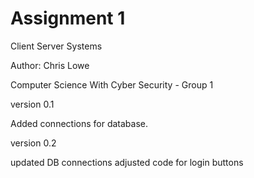 # Assignment 1
Client Server Systems 

Author: Chris Lowe

Computer Science With Cyber Security - Group 1

version 0.1

Added connections for database. 

version 0.2

updated DB connections
adjusted code for login buttons